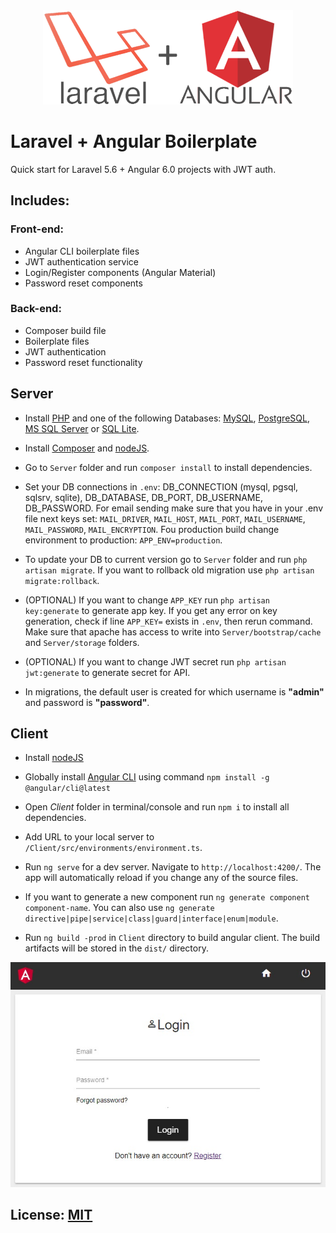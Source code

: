 <div align="center">
	<img src="./logo.png" width="400" alt="Laravel + Angular Logo"/>
</div>

# Laravel + Angular Boilerplate
Quick start for Laravel 5.6 + Angular 6.0 projects with JWT auth.

## Includes:

### Front-end:
- Angular CLI boilerplate files
- JWT authentication service
- Login/Register components (Angular Material)  
- Password reset components

### Back-end:
- Composer build file
- Boilerplate files
- JWT authentication
- Password reset functionality

## Server
- Install [PHP](http://fi2.php.net/downloads.php) and one of the following Databases: [MySQL](https://www.mysql.com/downloads/), [PostgreSQL](https://www.postgresql.org/download/), [MS SQL Server](https://www.microsoft.com/en-us/sql-server/sql-server-downloads) or [SQL Lite](https://www.sqlite.org/download.html).

- Install [Composer](https://getcomposer.org/) and [nodeJS](https://nodejs.org).

- Go to `Server` folder and run `composer install` to install dependencies.

- Set your DB connections in `.env`: DB_CONNECTION (mysql, pgsql, sqlsrv, sqlite), DB_DATABASE, DB_PORT, DB_USERNAME, DB_PASSWORD. For email sending make sure that you have in your .env file next keys set: `MAIL_DRIVER`, `MAIL_HOST`, `MAIL_PORT`, `MAIL_USERNAME`, `MAIL_PASSWORD`, `MAIL_ENCRYPTION`. Fou production build change environment to production: `APP_ENV=production`.

- To update your DB to current version go to `Server` folder and run `php artisan migrate`. If you want to rollback old migration use `php artisan migrate:rollback`.
- (OPTIONAL) If you want to change `APP_KEY` run `php artisan key:generate` to generate app key. If you get any error on key generation, check if line `APP_KEY=` exists in `.env`, then rerun command. Make sure that apache has access to write into `Server/bootstrap/cache` and `Server/storage` folders.

- (OPTIONAL) If you want to change JWT secret run `php artisan jwt:generate` to generate secret for API.

- In migrations, the default user is created for which username is **"admin"** and password is **"password"**.

## Client
- Install [nodeJS](https://nodejs.org)

- Globally install [Angular CLI](https://cli.angular.io/) using command `npm install -g @angular/cli@latest`

- Open *Client* folder in terminal/console and run `npm i` to install all dependencies.

- Add URL to your local server to  `/Client/src/environments/environment.ts`.

- Run `ng serve` for a dev server. Navigate to `http://localhost:4200/`. The app will automatically reload if you change any of the source files.

- If you want to generate a new component run `ng generate component component-name`. You can also use `ng generate directive|pipe|service|class|guard|interface|enum|module`.

- Run `ng build -prod` in `Client` directory to build angular client. The build artifacts will be stored in the `dist/` directory.

![Screenshot](./img1.jpg)

## License: [MIT](https://opensource.org/licenses/MIT)
